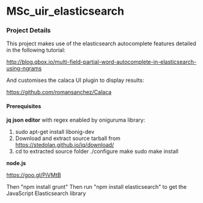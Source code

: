 # MSc_uir_elasticsearch

### Project Details

This project makes use of the elasticsearch autocomplete features detailed in the
following tutorial:

http://blog.qbox.io/multi-field-partial-word-autocomplete-in-elasticsearch-using-ngrams

And customises the calaca UI plugin to display results:

https://github.com/romansanchez/Calaca

#### Prerequisites

**jq json editor** with regex enabled by oniguruma library:

1. sudo apt-get install libonig-dev
2. Download and extract source tarball from https://stedolan.github.io/jq/download/
3. cd to extracted source folder
./configure
make
sudo make install

**node.js**

https://goo.gl/PiVMtB

Then "npm install grunt"
Then run "npm install elasticsearch" to get the JavaScript Elasticsearch library
